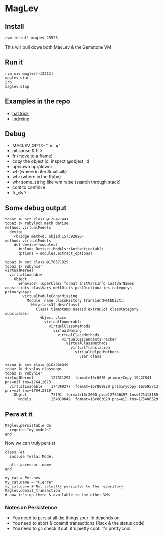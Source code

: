 # MagLev

## Install
    rvm install maglev-25523
This will pull down both MagLev & the Gemstone VM

## Run it
    rvm use maglev[-25523]
    maglev start
    irb
    maglev stop

## Examples in the repo
* [hat trick](https://github.com/MagLev/maglev/tree/master/examples/persistence/hat_trick)
* [indexing](https://github.com/MagLev/maglev/tree/master/examples/persistence/indexing)

## Debug
* MAGLEV\_OPTS="-d -q"
* nil.pause & fr 5
* fr (move to a frame)
* copy the object id, inspect @object\_id
* up/down upr/downr
* wh (where in the Smalltalk)
* whr (where in the Ruby)
* whr some\_string like whr raise (search through stack)
* cont to continue
* fr\_cls ?

## Some debug output
    topaz 1> set class @176477441
    topaz 1> rubylook meth devise                                                                                                                                      
    method: virtualModels
      devise
        <bridge method, objId 157392897>
    method: virtualModels
        def devise(*modules)
          include Devise::Models::Authenticatable
          options = modules.extract_options!

    topaz 1> set class @176572929
    topaz 1> rubyhier
    virtualKernel
      virtualLoadable
        Object
          Behavior( superClass format instVarsInfo instVarNames constraints classVars methDicts poolDictionaries categorys primaryCopy)
            virtualModuleConstMissing
              Module( name classHistory transientMethDicts)
                Metaclass3( destClass)
                  Class( timeStamp userId extraDict classCategory subclasses)
                    Object class
                      virtualEnumerable
                        virtualClassMethods
                          virtualNaming
                            virtualClassMethods
                              virtualDescendantsTracker
                                virtualClassMethods
                                  virtualTranslation
                                    virtualHelperMethods
                                      User class

    topaz 1> set class @154830849
    topaz 1> display classoops
    topaz 1> rubyhier
    virtualKernel        127351297  format=16r6820 primaryCopy 19427841 pns=nil tns=176412673
      virtualLoadable    174309377  format=16r806820 primaryCopy 160595713 pns=nil tns=176412929
        Object           72193  format=16r2000 pns=127536897 tns=176413185
          Models         154830849  format=16r802020 pns=nil tns=176406529

## Persist it
    Maglev.persistable do
      require "my_models"
    end
Now we can truly persist

    class Pet
      include Tesla::Model

      attr_accessor :name
    end

    my_cat = Pet.new
    my_cat.name = "Pierre"
    my_cat.save # Not actually persisted to the repository
    Maglev.commit_transaction
    # now it's up there & available to the other VMs

### Notes on Persistence
* You need to persist all the things your lib depends on
* You need to abort & commit transactions (Rack & the status code)
* You need to go check it out, it's pretty cool. It's pretty cool.
